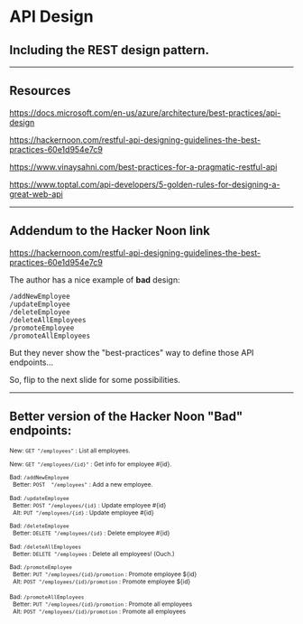 # API Design
## Including the REST design pattern.

---

## Resources

https://docs.microsoft.com/en-us/azure/architecture/best-practices/api-design

https://hackernoon.com/restful-api-designing-guidelines-the-best-practices-60e1d954e7c9

https://www.vinaysahni.com/best-practices-for-a-pragmatic-restful-api

https://www.toptal.com/api-developers/5-golden-rules-for-designing-a-great-web-api

---

## Addendum to the Hacker Noon link

https://hackernoon.com/restful-api-designing-guidelines-the-best-practices-60e1d954e7c9

The author has a nice example of **bad** design:

    /addNewEmployee
    /updateEmployee
    /deleteEmployee
    /deleteAllEmployees
    /promoteEmployee
    /promoteAllEmployees

But they never show the "best-practices" way to define those API endpoints...

So, flip to the next slide for some possibilities.

---

## Better version of the Hacker Noon "Bad" endpoints:

<small style="font-size: 75%;">

New:  `GET "/employees"` : List all employees.

New:  `GET "/employees/{id}"` : Get info for employee #{id}.

Bad:  `/addNewEmployee`\
&nbsp;&nbsp;Better:  `POST  "/employees"` : Add a new employee.

Bad: `/updateEmployee`\
&nbsp;&nbsp;Better:  `POST "/employees/{id}` : Update employee #{id}\
&nbsp;&nbsp;Alt:  `PUT "/employees/{id}` : Update employee #{id}

Bad: `/deleteEmployee`\
&nbsp;&nbsp;Better:  `DELETE "/employees/{id}` : Delete employee #{id}

Bad: `/deleteAllEmployees`\
&nbsp;&nbsp;Better:  `DELETE "/employees` : Delete all employees!  (Ouch.)

Bad: `/promoteEmployee`\
&nbsp;&nbsp;Better:  `PUT "/employees/{id}/promotion` : Promote employee ${id}\
&nbsp;&nbsp;Alt:  `POST "/employees/{id}/promotion` : Promote employee ${id}

Bad: `/promoteAllEmployees`\
&nbsp;&nbsp;Better:  `PUT "/employees/{id}/promotion` : Promote all employees\
&nbsp;&nbsp;Alt:  `POST "/employees/{id}/promotion` : Promote all employees
</small>